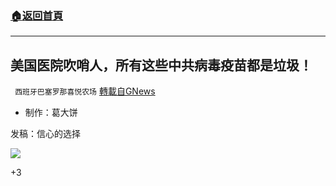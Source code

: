 ###  [:house:返回首頁](https://github.com/ourhimalayas/txt)
---


## 美国医院吹哨人，所有这些中共病毒疫苗都是垃圾！
` 西班牙巴塞罗那喜悦农场` [轉載自GNews](https://gnews.org/zh-hans/1545741/)

- 制作：葛大饼


发稿：信心的选择

![](https://assets.gnews.org/wp-content/uploads/2021/09/GNEWS_CH..jpeg)

+3
